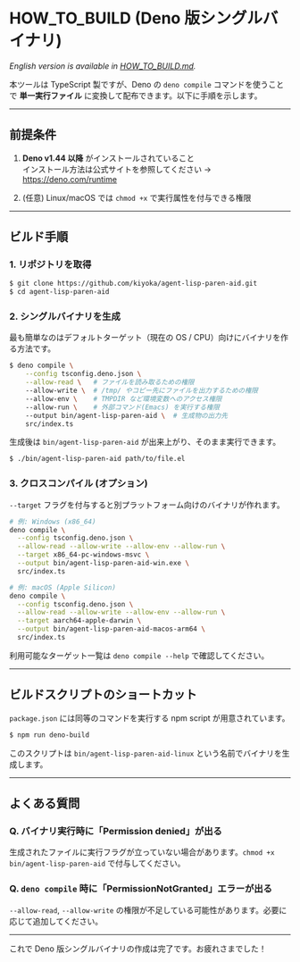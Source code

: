 # HOW_TO_BUILD (Deno 版シングルバイナリ)  
*English version is available in [HOW_TO_BUILD.md](HOW_TO_BUILD.md).* 

本ツールは TypeScript 製ですが、Deno の `deno compile` コマンドを使うことで **単一実行ファイル** に変換して配布できます。以下に手順を示します。

---

## 前提条件

1. **Deno v1.44 以降** がインストールされていること  
   インストール方法は公式サイトを参照してください → <https://deno.com/runtime>

2. (任意) Linux/macOS では `chmod +x` で実行属性を付与できる権限

---

## ビルド手順

### 1. リポジトリを取得

```bash
$ git clone https://github.com/kiyoka/agent-lisp-paren-aid.git
$ cd agent-lisp-paren-aid
```

### 2. シングルバイナリを生成

最も簡単なのはデフォルトターゲット（現在の OS / CPU）向けにバイナリを作る方法です。

```bash
$ deno compile \
    --config tsconfig.deno.json \
    --allow-read \   # ファイルを読み取るための権限
    --allow-write \  # /tmp/ やコピー先にファイルを出力するための権限
    --allow-env \    # TMPDIR など環境変数へのアクセス権限
    --allow-run \    # 外部コマンド(Emacs) を実行する権限
    --output bin/agent-lisp-paren-aid \  # 生成物の出力先
    src/index.ts
```

生成後は `bin/agent-lisp-paren-aid` が出来上がり、そのまま実行できます。

```bash
$ ./bin/agent-lisp-paren-aid path/to/file.el
```

### 3. クロスコンパイル (オプション)

`--target` フラグを付与すると別プラットフォーム向けのバイナリが作れます。

```bash
# 例: Windows (x86_64)
deno compile \
  --config tsconfig.deno.json \
  --allow-read --allow-write --allow-env --allow-run \
  --target x86_64-pc-windows-msvc \
  --output bin/agent-lisp-paren-aid-win.exe \
  src/index.ts

# 例: macOS (Apple Silicon)
deno compile \
  --config tsconfig.deno.json \
  --allow-read --allow-write --allow-env --allow-run \
  --target aarch64-apple-darwin \
  --output bin/agent-lisp-paren-aid-macos-arm64 \
  src/index.ts
```

利用可能なターゲット一覧は `deno compile --help` で確認してください。

---

## ビルドスクリプトのショートカット

`package.json` には同等のコマンドを実行する npm script が用意されています。

```bash
$ npm run deno-build
```

このスクリプトは `bin/agent-lisp-paren-aid-linux` という名前でバイナリを生成します。

---

## よくある質問

### Q. バイナリ実行時に「Permission denied」が出る

生成されたファイルに実行フラグが立っていない場合があります。`chmod +x bin/agent-lisp-paren-aid` で付与してください。

### Q. `deno compile` 時に「PermissionNotGranted」エラーが出る

`--allow-read`, `--allow-write` の権限が不足している可能性があります。必要に応じて追加してください。

---

これで Deno 版シングルバイナリの作成は完了です。お疲れさまでした！
